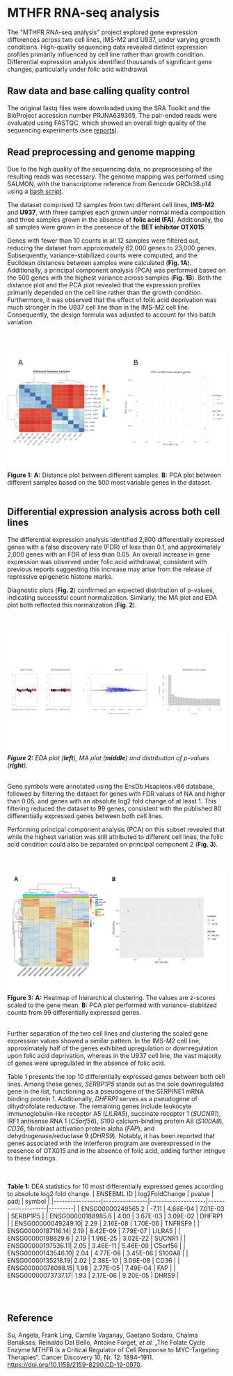 # MTHFR RNA-seq analysis

The "MTHFR RNA-seq analysis" project explored gene expression differences across two cell lines, IMS-M2 and U937, under varying growth conditions. High-quality sequencing data revealed distinct expression profiles primarily influenced by cell line rather than growth condition. Differential expression analysis identified thousands of significant gene changes, particularly under folic acid withdrawal.

## Raw data and base calling quality control

The original fastq files were downloaded using the SRA Toolkit and the BioProject accession number PRJNA639365. The pair-ended reads were evaluated using FASTQC, which showed an overall high quality of the sequencing experiments (see [reports](https://github.com/ManuelGehl/mthfr_aml_rna_seq/tree/main/qc_reports_reads)).

## Read preprocessing and genome mapping

Due to the high quality of the sequencing data, no preprocessing of the resulting reads was necessary. The genome mapping was performed using SALMON, with the transcriptome reference from Gencode GRCh38.p14 using a [bash script](https://github.com/ManuelGehl/mthfr_aml_rna_seq/blob/main/salmon_pipe.sh).

The dataset comprised 12 samples from two different cell lines, **IMS-M2** and **U937**, with three samples each grown under normal media composition and three samples grown in the absence of **folic acid (FA)**. Additionally, the all samples were grown in the presence of the **BET inhibitor OTX015**.

Genes with fewer than 10 counts in all 12 samples were filtered out, reducing the dataset from approximately 62,000 genes to 23,000 genes. Subsequently, variance-stabilized counts were computed, and the Euclidean distances between samples were calculated (**Fig. 1A**). Additionally, a principal component analysis (PCA) was performed based on the 500 genes with the highest variance across samples (**Fig. 1B**). Both the distance plot and the PCA plot revealed that the expression profiles primarily depended on the cell line rather than the growth condition. Furthermore, it was observed that the effect of folic acid deprivation was much stronger in the U937 cell line than in the IMS-M2 cell line. Consequently, the design formula was adjusted to account for this batch variation.

<br></br>
![Figure1](figures/Figure_1.png)
**Figure 1:** **A:** Distance plot between different samples. **B:** PCA plot between different samples based on the 500 most variable genes in the dataset.
<br></br>


 ## Differential expression analysis across both cell lines

The differential expression analysis identified 2,800 differentially expressed genes with a false discovery rate (FDR) of less than 0.1, and approximately 2,000 genes with an FDR of less than 0.05. An overall increase in gene expression was observed under folic acid withdrawal, consistent with previous reports suggesting this increase may arise from the release of repressive epigenetic histone marks.

Diagnostic plots (**Fig. 2**) confirmed an expected distribution of p-values, indicating successful count normalization. Similarly, the MA plot and EDA plot both reflected this normalization (**Fig. 2**).

<br></br>
![Figure2](figures/Figure_2.png)
***Figure 2:*** *EDA plot (**left**), MA plot (**middle**) and distribution of p-values (**right**).*
<br></br>

Gene symbols were annotated using the EnsDb.Hsapiens.v86 database, followed by filtering the dataset for genes with FDR values of NA and higher than 0.05, and genes with an absolute log2 fold change of at least 1. This filtering reduced the dataset to 99 genes, consistent with the published 80 differentially expressed genes between both cell lines.

Performing principal component analysis (PCA) on this subset revealed that while the highest variation was still attributed to different cell lines, the folic acid condition could also be separated on principal component 2 (**Fig. 3**).

<br></br>
![Figure3](figures/Figure_3.png)
**Figure 3:** **A:** Heatmap of hierarchical clustering. The values are z-scores scaled to the gene mean. **B:** PCA plot performed with variance-stabilized counts from 99 differentially expressed genes.
<br></br>

Further separation of the two cell lines and clustering the scaled gene expression values showed a similar pattern. In the IMS-M2 cell line, approximately half of the genes exhibited upregulation or downregulation upon folic acid deprivation, whereas in the U937 cell line, the vast majority of genes were upregulated in the absence of folic acid.

Table 1 presents the top 10 differentially expressed genes between both cell lines. Among these genes, *SERBP1P5* stands out as the sole downregulated gene in the list, functioning as a pseudogene of the SERPINE1 mRNA binding protein 1. Additionally, *DHFRP1* serves as a pseudogene of dihydrofolate reductase. The remaining genes include leukocyte immunoglobulin-like receptor A5 (*LILRA5*), succinate receptor 1 (*SUCNR1*), IRF1 antisense RNA 1 (*C5orf56*), S100 calcium-binding protein A8 (*S100A8*), *CD36*, fibroblast activation protein alpha (*FAP*), and dehydrogenase/reductase 9 (*DHRS9*). Notably, it has been reported that genes associated with the interferon program are overexpressed in the presence of OTX015 and in the absence of folic acid, adding further intrigue to these findings.

<br></br>
**Table 1:** DEA statistics for 10 most differentially expressed genes according to absolute log2 fold change.
|       ENSEBML ID          | log2FoldChange | pvalue             | padj               | symbol  |
|-----------------|----------------|--------------------|--------------------|---------|
| ENSG00000249565.2 | -7.11          | 4.68E-04           | 7.01E-03           | SERBP1P5 |
| ENSG00000188985.6 | 4.00           | 3.67E-03           | 3.09E-02           | DHFRP1  |
| ENSG00000049249.10| 2.29           | 2.16E-08           | 1.70E-06           | TNFRSF9 |
| ENSG00000187116.14| 2.19           | 8.42E-09           | 7.79E-07           | LILRA5  |
| ENSG00000198829.6 | 2.19           | 1.96E-25           | 3.02E-22           | SUCNR1  |
| ENSG00000197536.11| 2.05           | 3.46E-11           | 5.46E-09           | C5orf56 |
| ENSG00000143546.10| 2.04           | 4.77E-08           | 3.45E-06           | S100A8  |
| ENSG00000135218.19| 2.02           | 2.38E-10           | 3.06E-08           | CD36    |
| ENSG00000078098.15| 1.98           | 2.77E-05           | 7.49E-04           | FAP     |
| ENSG00000073737.17| 1.93           | 2.17E-06           | 9.20E-05           | DHRS9   |

<br></br>

## Reference

Su, Angela, Frank Ling, Camille Vaganay, Gaetano Sodaro, Chaïma Benaksas, Reinaldo Dal Bello, Antoine Forget, *et al.* „The Folate Cycle Enzyme MTHFR Is a Critical Regulator of Cell Response to MYC-Targeting Therapies“. Cancer Discovery 10, Nr. 12: 1894–1911. https://doi.org/10.1158/2159-8290.CD-19-0970.

